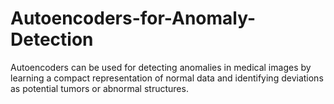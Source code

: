 # Autoencoders-for-Anomaly-Detection
Autoencoders can be used for detecting anomalies in medical images by learning a compact representation of normal data and identifying deviations as potential tumors or abnormal structures.
